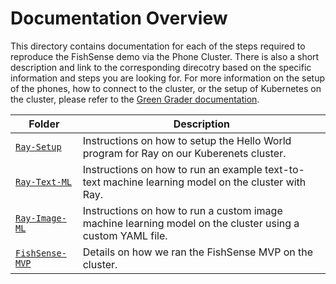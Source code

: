 # Documentation Overview

This directory contains documentation for each of the steps required to reproduce the FishSense demo via the Phone Cluster. There is also a short description and link to the corresponding direcotry based on the specific information and steps you are looking for. For more information on the setup of the phones, how to connect to the cluster, or the setup of Kubernetes on the cluster, please refer to the [Green Grader documentation](https://github.com/AJ-RR/Junkyard-CSE237D/tree/main/Documentation).
 
| Folder | Description |
|--------|-------------|
| [`Ray-Setup`](./Ray-Setup) | Instructions on how to setup the Hello World program for Ray on our Kuberenets cluster. |
| [`Ray-Text-ML`](./Ray-Text-ML) | Instructions on how to run an example text-to-text machine learning model on the cluster with Ray. |
| [`Ray-Image-ML`](./Ray-Image-ML) | Instructions on how to run a custom image machine learning model on the cluster using a custom YAML file. |
| [`FishSense-MVP`](./FishSense-MVP) | Details on how we ran the FishSense MVP on the cluster. |
